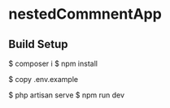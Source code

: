 # nestedCommnentApp

## Build Setup

$ composer i
$ npm install

$ copy .env.example

$ php artisan serve
$ npm run dev
